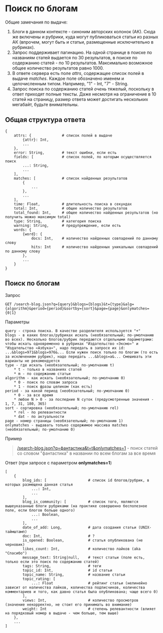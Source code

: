 # Поиск по блогам

Общие замечания по выдаче:
1. Блоги в данном контексте - синоним авторских колонок (АК). Сюда же включены и рубрики, куда могут публиковаться статьи из разных АК (впрочем, могут быть и статьи, размещенные исключительно в рубриках).
2. Запрос поддерживает пагинацию. На одной странице в поиске по названиям статей выдается по 30 результатов, в поиске по содержанию статей - по 10 результатов. Максимально возможное общее количество результатов равно 1000.
3. В ответе сервера есть поле *attrs*, содержащее список полей в выдаче *matches*. Каждое поле обозначено именем и целочисленным типом. Например, "1" - Int, "7" - String.
4. Запрос поиска по содержанию статей *очень* тяжелый, поскольку в ответ приходят полные тексты. Даже несмотря на ограничение в 10 статей на страницу, размер ответа может достигать нескольких мегабайт, будьте внимательны.
## Общая структура ответа
```
{
    attrs: {              # список полей в выдаче
        {attr}: Int,
        ...
    },
    error: String,        # текст ошибки, если есть
    fields: [             # список полей, по которым осуществляется поиск
        ...: String,
        ...
    ],
    matches: [            # список найденных результатов
        {
            ...
        },
        ...
    ],
    time: Float,          # длительность поиска в секундах
    total: Int,           # общее количество результатов
    total_found: Int,     # общее количество найденных результатов (но получить можно максимум total)
    type: String,         # категория поиска
    warning: String,      # предупреждение, если есть
    words: {
        {word}: {
            docs: Int,    # количество найденных совпадений по данному слову
            hits: Int     # количество найденных уникальных совпадений по данному слову
        },
        ...
    }
}
```


## Поиск по блогам

Запрос
```
GET /search-blog.json?q={query}&blogs={blogs}&t={type}&alg={algorithm}&period={period}&sortby={sort}&page={page}&onlymatches={0|1}
```

Параметры
```
query - строка поиска. В качестве разделителя используется "+"
blogs - в каких блогах/рубриках искать (необязательный; по-умолчанию во всех). Несколько блогов/рубрик передаются отдельными параметрами: чтобы искать одновременно в рубриках "Издательство «Эксмо»" и "Издательство «Азбука»", надо передать в запросе их id: ...&blogs=971&blogs=976&... Если нужен поиск только по блогам (то есть за исключением рубрик), надо передать ...&blogs=a&... Смешивать эти варианты не рекомендуется
type - где искать (необязательный; по-умолчанию t)
    * t - только в названиях статей
    * m - по содержанию статьи
algorithm - как искать (необязательный; по-умолчанию 0)
    * 0 - поиск по словам запроса
    * 1 - поиск фразы целиком (как есть)
period - за какой период (необязательный; по-умолчанию 0)
    * 0 - за все время
    * любое N > 0 - за последние N суток (предусмотренные значения - 1, 7, 31, 180, 365)
sort - сортировка (необязательный; по-умолчанию rel)
    * rel - по релевантности
    * dat - по актуальности
page - номер страницы (необязательный; по-умолчанию 1)
onlymatches - выдавать только содержимое массива matches (необязательный; по-умолчанию 0)
```

Пример
> [/search-blog.json?q=фантастика&t=t&onlymatches=1](https://api.fantlab.ru/search-blog.json?q=фантастика&t=t&onlymatches=1) - поиск статей со словом "фантастика" в названии по всем блогам за все время

Ответ (при запросе с параметром **onlymatches=1**)
```
[
    {
        blog_ids: [                   # список id блогов/рубрик, в которых размещена данная статья
            ...: Int,
            ...
        ],
        blog_is_community: [          # список того, являются вышеуказанные блоги рубриками (на практике совершенно бесполезное поле, если блогов больше одного)
            ...: Boolean,
            ...
        ],
        date_of_add: Long,            # дата создания статьи (UNIX-таймштамп)
        doc: Int,                     # ?
        is_opened: Boolean,           # статья опубликована (не черновик)
        likes_count: Int,             # количество лайков (aka "Спасибо")
        message_text: String|null,    # текст статьи (поле есть, только если это поиск по содержанию статей)
        tags: String,                 # теги
        topic_id: Int,                # id статьи
        topic_name: String,           # название статьи
        topic_rating: [
            ...: Float                # рейтинг статьи (нелинейно зависит от количества лайков, количества подписчиков, количества комментариев и того, как давно статья была опубликована; чаще всего 0)
        ],
        views: Int,                   # количество просмотров (значение некорректно, не стоит его принимать во внимание)
        weight: Int                   # степень релевантности (влияет на порядковый номер в выдаче - чем больше, тем выше)
    },
    ...
]
```
